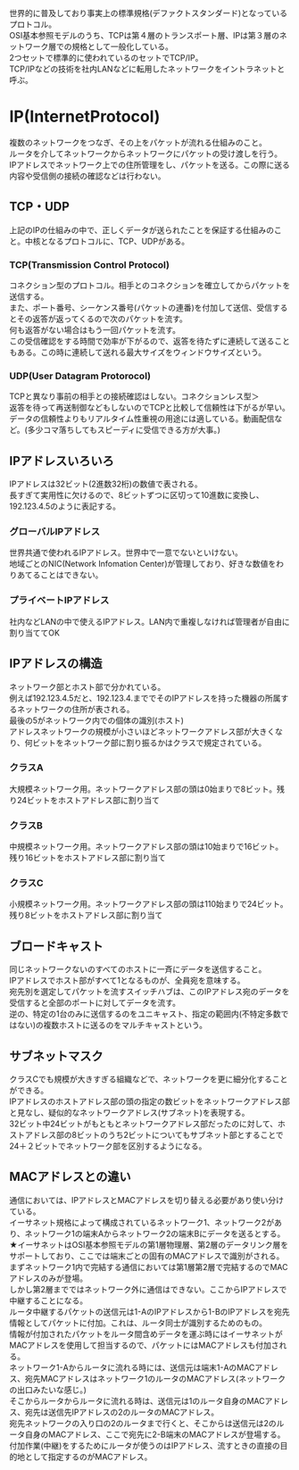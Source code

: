 世界的に普及しており事実上の標準規格(デファクトスタンダード)となっているプロトコル。<br>
OSI基本参照モデルのうち、TCPは第４層のトランスポート層、IPは第３層のネットワーク層での規格として一般化している。<br>
2つセットで標準的に使われているのセットでTCP/IP。<br>
TCP/IPなどの技術を社内LANなどに転用したネットワークをイントラネットと呼ぶ。
<h1>IP(InternetProtocol)</h1>
複数のネットワークをつなぎ、その上をパケットが流れる仕組みのこと。<br>
ルータを介してネットワークからネットワークにパケットの受け渡しを行う。<br>
IPアドレスでネットワーク上での住所管理をし、パケットを送る。この際に送る内容や受信側の接続の確認などは行わない。
<h2>TCP・UDP</h2>
上記のIPの仕組みの中で、正しくデータが送られたことを保証する仕組みのこと。中核となるプロトコルに、TCP、UDPがある。<br>
<h3>TCP(Transmission Control Protocol)</h3>
コネクション型のプロトコル。相手とのコネクションを確立してからパケットを送信する。<br>
また、ポート番号、シーケンス番号(パケットの連番)を付加して送信、受信するとその返答が返ってくるので次のパケットを流す。<br>
何も返答がない場合はもう一回パケットを流す。<br>
この受信確認をする時間で効率が下がるので、返答を待たずに連続して送ることもある。この時に連続して送れる最大サイズをウィンドウサイズという。
<h3>UDP(User Datagram Protorocol)</h3>
TCPと異なり事前の相手との接続確認はしない。コネクションレス型＞<br>
返答を待って再送制御などもしないのでTCPと比較して信頼性は下がるが早い。<br>
データの信頼性よりもリアルタイム性重視の用途には適している。動画配信など。(多少コマ落ちしてもスピーディに受信できる方が大事。)
<h2>IPアドレスいろいろ</h2>
IPアドレスは32ビット(2進数32桁)の数値で表される。<br>
長すぎて実用性に欠けるので、8ビットずつに区切って10進数に変換し、192.123.4.5のように表記する。
<h3>グローバルIPアドレス</h3>
世界共通で使われるIPアドレス。世界中で一意でないといけない。<br>
地域ごとのNIC(Network Infomation Center)が管理しており、好きな数値をわりあてることはできない。
<h3>プライベートIPアドレス</h3>
社内などLANの中で使えるIPアドレス。LAN内で重複しなければ管理者が自由に割り当ててOK
<h2>IPアドレスの構造</h2>
ネットワーク部とホスト部で分かれている。<br>
例えば192.123.4.5だと、192.123.4.まででそのIPアドレスを持った機器の所属するネットワークの住所が表される。<br>
最後の5がネットワーク内での個体の識別(ホスト)<br>
アドレスネットワークの規模が小さいほどネットワークアドレス部が大きくなり、何ビットをネットワーク部に割り振るかはクラスで規定されている。<br>
<h3>クラスA</h3>
大規模ネットワーク用。ネットワークアドレス部の頭は0始まりで8ビット。残り24ビットをホストアドレス部に割り当て
<h3>クラスB</h3>
中規模ネットワーク用。ネットワークアドレス部の頭は10始まりで16ビット。残り16ビットをホストアドレス部に割り当て
<h3>クラスC</h3>
小規模ネットワーク用。ネットワークアドレス部の頭は110始まりで24ビット。残り8ビットをホストアドレス部に割り当て
<h2>ブロードキャスト</h2>
同じネットワークないのすべてのホストに一斉にデータを送信すること。<br>
IPアドレスでホスト部がすべて1となるものが、全員宛を意味する。<br>
宛先別を選定してパケットを流すスイッチハブは、このIPアドレス宛のデータを受信すると全部のポートに対してデータを流す。<br>
逆の、特定の1台のみに送信するのをユニキャスト、指定の範囲内(不特定多数ではない)の複数ホストに送るのをマルチキャストという。
<h2>サブネットマスク</h2>
クラスCでも規模が大きすぎる組織などで、ネットワークを更に細分化することができる。<br>
IPアドレスのホストアドレス部の頭の指定の数ビットをネットワークアドレス部と見なし、疑似的なネットワークアドレス(サブネット)を表現する。<br>
32ビット中24ビットがもともとネットワークアドレス部だったのに対して、ホストアドレス部の8ビットのうち2ビットについてもサブネット部とすることで<br>
24＋２ビットでネットワーク部を区別するようになる。
<h2>MACアドレスとの違い</h2>
通信においては、IPアドレスとMACアドレスを切り替える必要があり使い分けている。<br>
イーサネット規格によって構成されているネットワーク1、ネットワーク2があり、ネットワーク1の端末Aからネットワーク2の端末Bにデータを送るとする。<br>
★イーサネットはOSI基本参照モデルの第1層物理層、第2層のデータリンク層をサポートしており、ここでは端末ごとの固有のMACアドレスで識別がされる。<br>
まずネットワーク1内で完結する通信においては第1層第2層で完結するのでMACアドレスのみが登場。<br>
しかし第2層までではネットワーク外に通信はできない。ここからIPアドレスで中継することになる。<br>
ルータ中継するパケットの送信元は1-AのIPアドレスから1-BのIPアドレスを宛先情報としてパケットに付加。これは、ルータ同士が識別するためのもの。<br>
情報が付加されたパケットをルータ間含めデータを運ぶ時にはイーサネットがMACアドレスを使用して担当するので、パケットにはMACアドレスも付加される。<br>
ネットワーク1-Aからルータに流れる時には、送信元は端末1-AのMACアドレス、宛先MACアドレスはネットワーク1のルータのMACアドレス(ネットワークの出口みたいな感じ。)<br>
そこからルータからルータに流れる時は、送信元は1のルータ自身のMACアドレス、宛先は送信先IPアドレスの2のルータのMACアドレス。<br>
宛先ネットワークの入り口の2のルータまで行くと、そこからは送信元は2のルータ自身のMACアドレス、ここで宛先に2-B端末のMACアドレスが登場する。<br>
付加作業(中継)をするためにルータが使うのはIPアドレス、流すときの直接の目的地として指定するのがMACアドレス。
